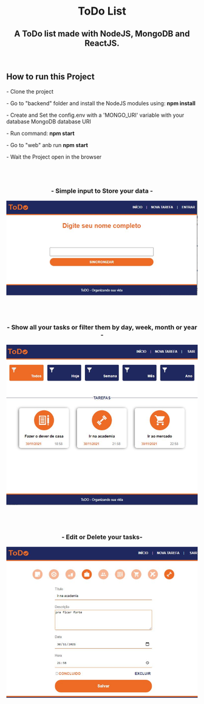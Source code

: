 <h1 align="center">ToDo List</h1>  

<h2 align="center">A ToDo list made with NodeJS, MongoDB and ReactJS.</h2>
<br>
<h2>How to run this Project</h2>
 <p>    - Clone the project</p>
  
 <p>    - Go to "backend" folder and install the NodeJS modules using: <b>npm install</b> </p>
 <p>    - Create and Set the config.env with a 'MONGO_URI' variable with your database MongoDB database URI</p>
 <p>    - Run command: <b>npm start</b>
 <p></p>
 <p>    - Go to "web" anb run <b>npm start</b> </p>
 <p>    - Wait the Project open in the browser
 
 
 




<br><br>


<h3 align="center">- Simple input to Store your data -</h3>
<p align="center">
  <img src="images/inicial.JPG" />
</p><br><br>
<h3 align="center">- Show all your tasks or filter them by day, week, month or year -</h3>
<p align="center">
  <img src="images/listagem.JPG" />
</p><br><br>
<h3 align="center">- Edit or Delete your tasks-</h3>
<p align="center">
  <img src="images/editar.jpg" />
</p>
